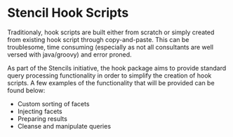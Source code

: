 Stencil Hook Scripts
=================

Traditionaly, hook scripts are built either from scratch or simply created from existing hook script through copy-and-paste. This can be troublesome, time consuming (especially as not all consultants are well versed with java/groovy) and error proned.

As part of the Stencils initiative, the hook package aims to provide standard query processing functionality in order to simplify the creation of hook scripts. A few examples of the functionality that will be provided can be found below:

* Custom sorting of facets
* Injecting facets
* Preparing results
* Cleanse and manipulate queries